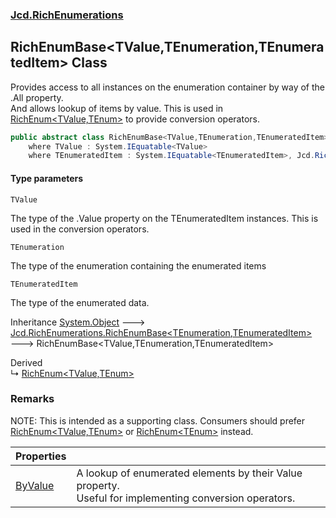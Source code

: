 ### [Jcd.RichEnumerations](Jcd.RichEnumerations.md 'Jcd.RichEnumerations')

## RichEnumBase<TValue,TEnumeration,TEnumeratedItem> Class

Provides access to all instances on the enumeration container by way of the .All property.  
And allows lookup of items by value. This is used in [RichEnum&lt;TValue,TEnum&gt;](Jcd.RichEnumerations.RichEnum_TValue,TEnum_.md 'Jcd.RichEnumerations.RichEnum<TValue,TEnum>') to provide conversion operators.

```csharp
public abstract class RichEnumBase<TValue,TEnumeration,TEnumeratedItem> : Jcd.RichEnumerations.RichEnumBase<TEnumeration, TEnumeratedItem>
    where TValue : System.IEquatable<TValue>
    where TEnumeratedItem : System.IEquatable<TEnumeratedItem>, Jcd.RichEnumerations.IRichEnumValueProvider<TValue>
```
#### Type parameters

<a name='Jcd.RichEnumerations.RichEnumBase_TValue,TEnumeration,TEnumeratedItem_.TValue'></a>

`TValue`

The type of the .Value property on the TEnumeratedItem instances. This is used in the conversion operators.

<a name='Jcd.RichEnumerations.RichEnumBase_TValue,TEnumeration,TEnumeratedItem_.TEnumeration'></a>

`TEnumeration`

The type of the enumeration containing the enumerated items

<a name='Jcd.RichEnumerations.RichEnumBase_TValue,TEnumeration,TEnumeratedItem_.TEnumeratedItem'></a>

`TEnumeratedItem`

The type of the enumerated data.

Inheritance [System.Object](https://docs.microsoft.com/en-us/dotnet/api/System.Object 'System.Object') &#129106; [Jcd.RichEnumerations.RichEnumBase&lt;](Jcd.RichEnumerations.RichEnumBase_TEnumeration,TEnumeratedItem_.md 'Jcd.RichEnumerations.RichEnumBase<TEnumeration,TEnumeratedItem>')[TEnumeration](Jcd.RichEnumerations.RichEnumBase_TValue,TEnumeration,TEnumeratedItem_.md#Jcd.RichEnumerations.RichEnumBase_TValue,TEnumeration,TEnumeratedItem_.TEnumeration 'Jcd.RichEnumerations.RichEnumBase<TValue,TEnumeration,TEnumeratedItem>.TEnumeration')[,](Jcd.RichEnumerations.RichEnumBase_TEnumeration,TEnumeratedItem_.md 'Jcd.RichEnumerations.RichEnumBase<TEnumeration,TEnumeratedItem>')[TEnumeratedItem](Jcd.RichEnumerations.RichEnumBase_TValue,TEnumeration,TEnumeratedItem_.md#Jcd.RichEnumerations.RichEnumBase_TValue,TEnumeration,TEnumeratedItem_.TEnumeratedItem 'Jcd.RichEnumerations.RichEnumBase<TValue,TEnumeration,TEnumeratedItem>.TEnumeratedItem')[&gt;](Jcd.RichEnumerations.RichEnumBase_TEnumeration,TEnumeratedItem_.md 'Jcd.RichEnumerations.RichEnumBase<TEnumeration,TEnumeratedItem>') &#129106; RichEnumBase<TValue,TEnumeration,TEnumeratedItem>

Derived  
&#8627; [RichEnum&lt;TValue,TEnum&gt;](Jcd.RichEnumerations.RichEnum_TValue,TEnum_.md 'Jcd.RichEnumerations.RichEnum<TValue,TEnum>')

### Remarks
NOTE: This is intended as a supporting class. Consumers should prefer [RichEnum&lt;TValue,TEnum&gt;](Jcd.RichEnumerations.RichEnum_TValue,TEnum_.md 'Jcd.RichEnumerations.RichEnum<TValue,TEnum>') or [RichEnum&lt;TEnum&gt;](Jcd.RichEnumerations.RichEnum_TEnum_.md 'Jcd.RichEnumerations.RichEnum<TEnum>') instead.

| Properties | |
| :--- | :--- |
| [ByValue](Jcd.RichEnumerations.RichEnumBase_TValue,TEnumeration,TEnumeratedItem_.ByValue.md 'Jcd.RichEnumerations.RichEnumBase<TValue,TEnumeration,TEnumeratedItem>.ByValue') | A lookup of enumerated elements by their Value property.<br/>Useful for implementing conversion operators. |
